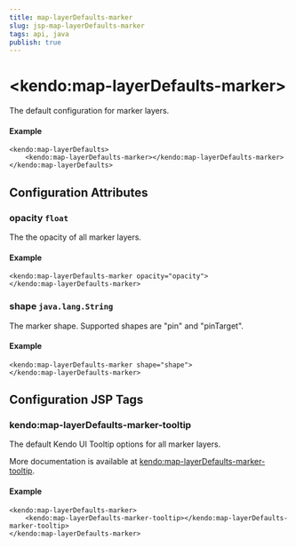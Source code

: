 ```yaml
---
title: map-layerDefaults-marker
slug: jsp-map-layerDefaults-marker
tags: api, java
publish: true
---
```


# \<kendo:map-layerDefaults-marker\>

The default configuration for marker layers.

#### Example
    <kendo:map-layerDefaults>
        <kendo:map-layerDefaults-marker></kendo:map-layerDefaults-marker>
    </kendo:map-layerDefaults>

## Configuration Attributes

### opacity `float`

The the opacity of all marker layers.

#### Example
    <kendo:map-layerDefaults-marker opacity="opacity">
    </kendo:map-layerDefaults-marker>

### shape `java.lang.String`

The marker shape. Supported shapes are "pin" and "pinTarget".

#### Example
    <kendo:map-layerDefaults-marker shape="shape">
    </kendo:map-layerDefaults-marker>


##  Configuration JSP Tags

### kendo:map-layerDefaults-marker-tooltip

The default Kendo UI Tooltip options for all marker layers.

More documentation is available at [kendo:map-layerDefaults-marker-tooltip](/kendo-ui/api/wrappers/jsp/map/layerdefaults-marker-tooltip).

#### Example

    <kendo:map-layerDefaults-marker>
        <kendo:map-layerDefaults-marker-tooltip></kendo:map-layerDefaults-marker-tooltip>
    </kendo:map-layerDefaults-marker>

